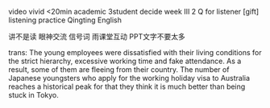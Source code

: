 video vivid <20min academic 3student 
decide week III
2 Q for listener [gift]
listening practice
Qingting English

讲不是读 眼神交流 
信号词 
雨课堂互动
PPT文字不要太多

trans:
The young employees were dissatisfied with their living conditions for the strict hierarchy, excessive working time and fake attendance. As a result, some of them are fleeing from their country. The number of Japanese youngsters who apply for the working holiday visa to Australia reaches a historical peak for that they think it is much better than being stuck in Tokyo.
